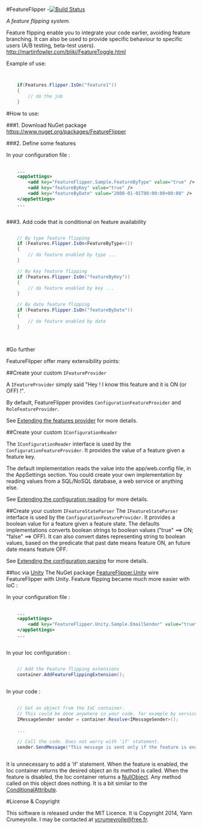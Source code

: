 #FeatureFlipper
-[![Build Status](https://travis-ci.org/ycrumeyrolle/FeatureFlipper.png?branch=master)](https://travis-ci.org/ycrumeyrolle/FeatureFlipper)

*A feature flipping system.*

Feature flipping enable you to integrate your code earlier, avoiding feature branching.
It can also be used to provide specific behaviour to specific users (A/B testing, beta-test users).
http://martinfowler.com/bliki/FeatureToggle.html

Example of use:


```C#


    if(Features.Flipper.IsOn("feature1")) 
    {
        // do the job
    }


```


#How to use:

###1. Download NuGet package
https://www.nuget.org/packages/FeatureFlipper


###2. Define some features

In your configuration file : 

```XML

	...
	<appSettings>
		<add key="FeatureFlipper.Sample.FeatureByType" value="true" /> 
		<add key="featureByKey" value="true" />
		<add key="featureByDate" value="2000-01-01T00:00:00+00:00" />
	</appSettings>
	...
	
```

###3. Add code that is conditional on feature availability
	
```C#

    // By type feature flipping
    if (Features.Flipper.IsOn<FeatureByType>())
    {
        // do feature enabled by type ...
    }

    // By key feature flipping
    if (Features.Flipper.IsOn("featureByKey"))
    {
        // do feature enabled by key ...
    }

    // By date feature flipping
    if (Features.Flipper.IsOn("featureByDate"))
    {
        // do feature enabled by date
    }

	
```

#Go further

FeatureFlipper offer many extensibility points:
 
##Create your custom ```IFeatureProvider```

A ```IFeatureProvider``` simply said "Hey ! I know this feature and it is ON (or OFF) !".

By default, FeatureFlipper provides ```ConfigurationFeatureProvider``` and ```RoleFeatureProvider```.

See [Extending the features provider](https://github.com/ycrumeyrolle/FeatureFlipper/wiki/Extending-the-features-provider) for more details.


##Create your custom ```IConfigurationReader```

The ```IConfigurationReader``` interface is used by the ```ConfigurationFeatureProvider```. It provides the value of a feature given a feature key. 

The default implementation reads the value into the app/web.config file, in the AppSettings section.
You could create your own implementation by reading values from a SQL/NoSQL database, a web service or anything else.

See [Extending the configuration reading](https://github.com/ycrumeyrolle/FeatureFlipper/wiki/Extending-the-configuration-reading) for more details.


##Create your custom ```IFeatureStateParser```
The ```IFeatureStateParser``` interface is used by the ```ConfigurationFeatureProvider```. It provides a boolean value for a feature given a feature state. 
The defaults implementations converts boolean strings to boolean values ("true" ==> ON; "false" ==> OFF). 
It can also convert dates representing string to boolean values, based on the predicate that past date means feature ON, an future date means feature OFF. 

See [Extending the configuration parsing](https://github.com/ycrumeyrolle/FeatureFlipper/wiki/Extending-the-configuration-parsing) for more details.


##Ioc via [Unity](http://unity.codeplex.com/)
The NuGet package [FeatureFlipper.Unity](https://www.nuget.org/packages/FeatureFlipper) wire FeatureFlipper with Unity. 
Feature flipping became much more easier with IoC : 

In your configuration file : 


```XML

	...
	<appSettings>
		<add key="FeatureFlipper.Unity.Sample.EmailSender" value="true" /> 
	</appSettings>
	...
	
```

In your Ioc configuration :

```C#

    // Add the Feature flipping extensions
    container.AddFeatureFlippingExtension();
	
```

In your code :

```C#
    
    // Get an object from the IoC container. 
    // This could be done anywhere in your code, for example by service location, constructor injection or property injection.
    IMessageSender sender = container.Resolve<IMessageSender>();
    
    ...

    // Call the code. Does not worry with 'if' statement.
    sender.SendMessage("This message is sent only if the feature is enabled.");
	
```

It is unnecessary to add a 'if' statement. 
When the feature is enabled, the Ioc container returns the desired object an its method is called.
When the feature is disabled, the Ioc container returns a [NullObject](http://refactoring.com/catalog/introduceNullObject.html). Any method called on this object does nothing.
It is a bit similar to the [ConditionalAttribute](http://msdn.microsoft.com/en-us/library/system.diagnostics.conditionalattribute.aspx).

#License & Copyright


This software is released under the MIT Licence. It is Copyright 2014, Yann Crumeyrolle. I may be contacted at ycrumeyrolle@free.fr.

